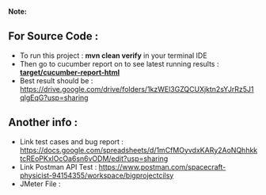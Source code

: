 **Note:**

For Source Code :
- 
- To run this project : **mvn clean verify** in your terminal IDE
- Then go to cucumber report on to see latest running results : 
[**target/cucumber-report-html**](target/cucumber-report-html/cucumber-html-reports/feature-overview.html)
- Best result should be : https://drive.google.com/drive/folders/1kzWEl3GZQCUXjktn2sYJrRz5J1qlgEqG?usp=sharing 
  
Another info :
-  
- Link test cases and bug report : https://docs.google.com/spreadsheets/d/1mCfMOyvdxKARy2AoNQhhkktcREoPKxlOcOa6sn6vODM/edit?usp=sharing
- Link Postman API Test : https://www.postman.com/spacecraft-physicist-94154355/workspace/bigprojectcilsy
- JMeter File : 